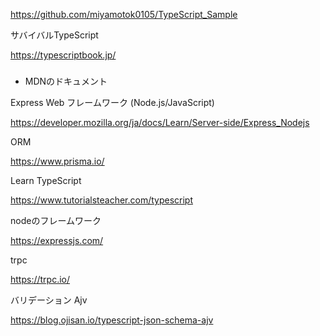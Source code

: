 

https://github.com/miyamotok0105/TypeScript_Sample


サバイバルTypeScript

https://typescriptbook.jp/

### 

- MDNのドキュメント    

Express Web フレームワーク (Node.js/JavaScript)

https://developer.mozilla.org/ja/docs/Learn/Server-side/Express_Nodejs


ORM

https://www.prisma.io/


Learn TypeScript

https://www.tutorialsteacher.com/typescript


nodeのフレームワーク

https://expressjs.com/

trpc

https://trpc.io/

バリデーション
Ajv

https://blog.ojisan.io/typescript-json-schema-ajv

